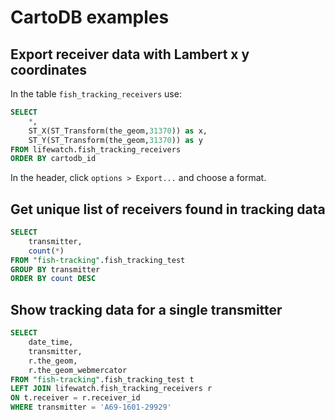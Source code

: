 # CartoDB examples

## Export receiver data with Lambert x y coordinates

In the table `fish_tracking_receivers` use:

```SQL
SELECT
    *,
    ST_X(ST_Transform(the_geom,31370)) as x,
    ST_Y(ST_Transform(the_geom,31370)) as y
FROM lifewatch.fish_tracking_receivers
ORDER BY cartodb_id
```

In the header, click `options > Export...` and choose a format.

## Get unique list of receivers found in tracking data

```SQL
SELECT
    transmitter,
    count(*)
FROM "fish-tracking".fish_tracking_test
GROUP BY transmitter
ORDER BY count DESC
```

## Show tracking data for a single transmitter

```SQL
SELECT
    date_time,
    transmitter,
    r.the_geom,
    r.the_geom_webmercator
FROM "fish-tracking".fish_tracking_test t
LEFT JOIN lifewatch.fish_tracking_receivers r
ON t.receiver = r.receiver_id
WHERE transmitter = 'A69-1601-29929'
```
